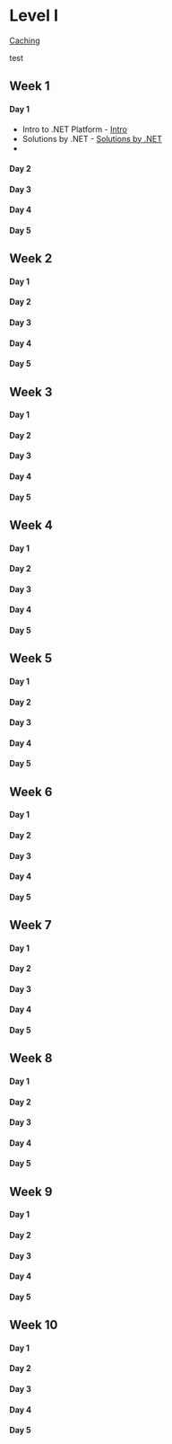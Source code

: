 # Level I



[Caching](http://localhost:5000/o/cncGNMEslMUW34fhoxqJ/s/uixp1G9Uk5mnlkQWdzHt/ "mention")





test



## Week 1&#x20;

#### Day 1

* Intro to .NET Platform - [Intro](http://localhost:5000/s/FJcmrqDwKjqKEVudQzXM/ "mention")
* Solutions by .NET - [Solutions by .NET](http://localhost:5000/s/FJcmrqDwKjqKEVudQzXM/solutions-by-.net "mention")
*

#### Day 2

#### Day 3

#### Day 4

#### Day 5



## Week 2

#### Day 1

#### Day 2

#### Day 3

#### Day 4

#### Day 5



## Week 3

#### Day 1

#### Day 2

#### Day 3

#### Day 4

#### Day 5



## Week 4

#### Day 1

#### Day 2

#### Day 3

#### Day 4

#### Day 5



## Week 5

#### Day 1

#### Day 2

#### Day 3

#### Day 4

#### Day 5



## Week 6

#### Day 1

#### Day 2

#### Day 3

#### Day 4

#### Day 5



## Week 7

#### Day 1

#### Day 2

#### Day 3

#### Day 4

#### Day 5



## Week 8

#### Day 1

#### Day 2

#### Day 3

#### Day 4

#### Day 5



## Week 9

#### Day 1

#### Day 2

#### Day 3

#### Day 4

#### Day 5



## Week 10

#### Day 1

#### Day 2

#### Day 3

#### Day 4

#### Day 5





